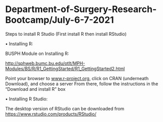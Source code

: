 # Department-of-Surgery-Research-Bootcamp/July-6-7-2021



Steps to install R Studio  (First install R then install RStudio)   


•    Installing R:  

BUSPH Module on Installing R: 

http://sphweb.bumc.bu.edu/otlt/MPH-Modules/BS/R/R1_GettingStarted/R1_GettingStarted2.html 

Point your browser to www.r-project.org, click on CRAN (underneath Download), and choose a server 
From there, follow the instructions in the “Download and install R” box 



•    Installing R Studio:  

The desktop version of RStudio can be downloaded from https://www.rstudio.com/products/RStudio/ 
